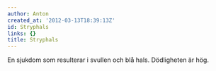 ```yaml
---
author: Anton
created_at: '2012-03-13T18:39:13Z'
id: Stryphals
links: {}
title: Stryphals
---
```


En sjukdom som resulterar i svullen och blå hals. Dödligheten är hög.
